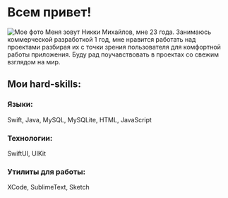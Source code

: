 # Всем привет!
![Мое фото](https://www.google.com/url?sa=i&url=https%3A%2F%2Fru.freepik.com%2Fphotos%2F%25D0%25BA%25D0%25BE%25D1%2582&psig=AOvVaw2XzWvaj2es96mYuowqF39f&ust=1684068150172000&source=images&cd=vfe&ved=0CBEQjRxqFwoTCPiz1PGo8v4CFQAAAAAdAAAAABAE)
Меня зовут Никки Михайлов, мне 23 года. Занимаюсь коммерческой разработкой 1 год,
мне нравится работать над проектами разбирая их с точки зрения пользователя для
комфортной работы приложения. Буду рад поучавствовать в проектах со свежим взглядом на мир.

## Мои hard-skills:
### Языки: 
Swift, Java, MySQL, MySQLite, HTML, JavaScript
### Технологии: 
SwiftUI, UIKit
### Утилиты для работы: 
XCode, SublimeText, Sketch
